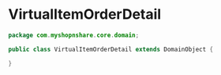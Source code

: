 # VirtualItemOrderDetail

```java
package com.myshopnshare.core.domain;

public class VirtualItemOrderDetail extends DomainObject {

}
```
